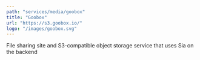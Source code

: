 ```yaml
---
path: "services/media/goobox"
title: "Goobox"
url: "https://s3.goobox.io/"
logo: "/images/goobox.svg"
---
```


File sharing site and S3-compatible object storage service that uses Sia on the backend
